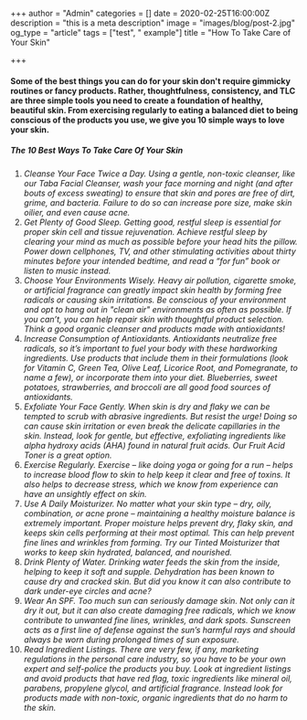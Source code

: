 +++
author = "Admin"
categories = []
date = 2020-02-25T16:00:00Z
description = "this is a meta description"
image = "images/blog/post-2.jpg"
og_type = "article"
tags = ["test", " example"]
title = "How To Take Care of Your Skin"

+++
#### Some of the best things you can do for your skin don't require gimmicky routines or fancy products. Rather, thoughtfulness, consistency, and TLC are three simple tools you need to create a foundation of healthy, beautiful skin. From exercising regularly to eating a balanced diet to being conscious of the products you use, we give you 10 simple ways to love your skin.

##### **The 10 Best Ways To Take Care Of Your Skin**

 1. _Cleanse Your Face Twice a Day. Using a gentle, non-toxic cleanser, like our Taba Facial Cleanser, wash your face morning and night (and after bouts of excess sweating) to ensure that skin and pores are free of dirt, grime, and bacteria. Failure to do so can increase pore size, make skin oilier, and even cause acne._
 2. _Get Plenty of Good Sleep.  Getting good, restful sleep is essential for proper skin cell and tissue rejuvenation. Achieve restful sleep by clearing your mind as much as possible before your head hits the pillow. Power down cellphones, TV, and other stimulating activities about thirty minutes before your intended bedtime, and read a “for fun” book or listen to music instead._
 3. _Choose Your Environments Wisely. Heavy air pollution, cigarette smoke, or artificial fragrance can greatly impact skin health by forming free radicals or causing skin irritations. Be conscious of your environment and opt to hang out in "clean air" environments as often as possible. If you can’t, you can help repair skin with thoughtful product selection. Think a good organic cleanser and products made with antioxidants!_
 4. _Increase Consumption of Antioxidants. Antioxidants neutralize free radicals, so it’s important to fuel your body with these hardworking ingredients. Use products that include them in their formulations (look for Vitamin C, Green Tea, Olive Leaf, Licorice Root, and Pomegranate, to name a few), or incorporate them into your diet. Blueberries, sweet potatoes, strawberries, and broccoli are all good food sources of antioxidants._
 5. _Exfoliate Your Face Gently. When skin is dry and flaky we can be tempted to scrub with abrasive ingredients. But resist the urge! Doing so can cause skin irritation or even break the delicate capillaries in the skin. Instead, look for gentle, but effective, exfoliating ingredients like alpha hydroxy acids (AHA) found in natural fruit acids. Our Fruit Acid Toner is a great option._
 6. _Exercise Regularly. Exercise – like doing yoga or going for a run – helps to increase blood flow to skin to help keep it clear and free of toxins. It also helps to decrease stress, which we know from experience can have an unsightly effect on skin._
 7. _Use A Daily Moisturizer. No matter what your skin type – dry, oily, combination, or acne prone – maintaining a healthy moisture balance is extremely important. Proper moisture helps prevent dry, flaky skin, and keeps skin cells performing at their most optimal. This can help prevent fine lines and wrinkles from forming. Try our Tinted Moisturizer that works to keep skin hydrated, balanced, and nourished._
 8. _Drink Plenty of Water. Drinking water feeds the skin from the inside, helping to keep it soft and supple. Dehydration has been known to cause dry and cracked skin. But did you know it can also contribute to dark under-eye circles and acne?_
 9. _Wear An SPF. Too much sun can seriously damage skin. Not only can it dry it out, but it can also create damaging free radicals, which we know contribute to unwanted fine lines, wrinkles, and dark spots. Sunscreen acts as a first line of defense against the sun’s harmful rays and should always be worn during prolonged times of sun exposure._
10. _Read Ingredient Listings. There are very few, if any, marketing regulations in the personal care industry, so you have to be your own expert and self-police the products you buy. Look at ingredient listings and avoid products that have red flag, toxic ingredients like mineral oil, parabens, propylene glycol, and artificial fragrance. Instead look for products made with non-toxic, organic ingredients that do no harm to the skin._